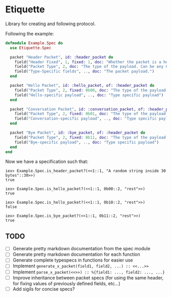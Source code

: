 # Etiquette

Library for creating and following protocol.

Following the example:

```elixir
defmodule Example.Spec do
  use Etiquette.Spec

  packet "Header Packet", id: :header_packet do
    field("Header Fixed", 1, fixed: 1, doc: "Whether the packet is a header.")
    field("Packet Type", 2, doc: "The type of the payload. Can be any 0-3 integer.")
    field("Type-Specific fields", .., doc: "The packet payload.")
  end

  packet "Hello Packet", id: :hello_packet, of: :header_packet do
    field("Packet Type", 2, fixed: 0b00, doc: "The type of the payload. Can be any 0-3 integer.")
    field("Hello-specific payload", .., doc: "Type specific payload")
  end

  packet "Conversation Packet", id: :conversation_packet, of: :header_packet do
    field("Packet Type", 2, fixed: 0b01, doc: "The type of the payload. Can be any 0-3 integer.")
    field("Conversation-specific payload", .., doc: "Type specific payload")
  end

  packet "Bye Packet", id: :bye_packet, of: :header_packet do
    field("Packet Type", 2, fixed: 0b11, doc: "The type of the payload. Can be any 0-3 integer.")
    field("Bye-specific payload", .., doc: "Type specific payload")
  end
end
```

Now we have a specification such that:

    iex> Example.Spec.is_header_packet?(<<1::1, "A random string inside 30 bytes"::30>>)
    true

    iex> Example.Spec.is_hello_packet?(<<1::1, 0b00::2, "rest">>)
    true

    iex> Example.Spec.is_hello_packet?(<<1::1, 0b10::2, "rest">>)
    false

    iex> Example.Spec.is_bye_packet?(<<1::1, 0b11::2, "rest">>)
    true


## TODO

- [ ] Generate pretty markdown documentation from the spec module
- [ ] Generate pretty markdown documentation for each function
- [ ] Generate complete typespecs in functions for easier use
- [ ] Implement `generate_x_packet(field1, field2, ...) :: <<...>>`
- [ ] Implement `parse_x_packet(<<>>) :: %{field1: ..., field2: ..., ...}`
- [ ] Improve inheritance between packet specs (for using the same header, for fixing values of previously defined fields, etc...)
- [ ] Add sigils for concise specs?